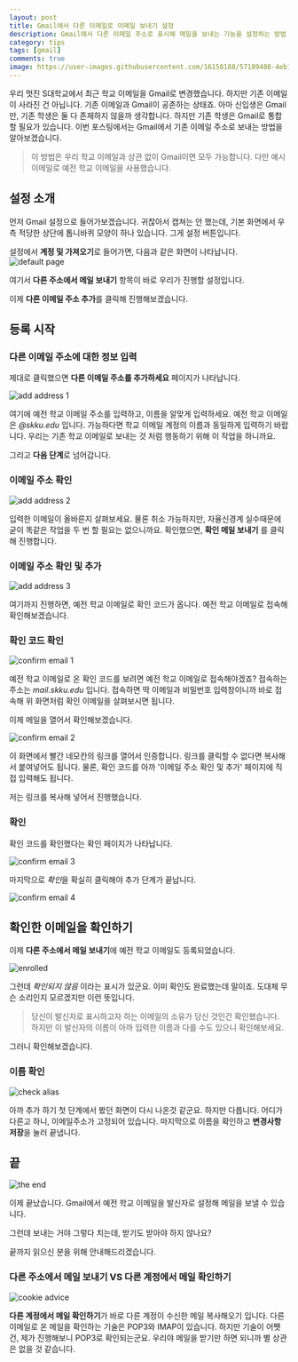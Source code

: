 ```yaml
---
layout: post
title: Gmail에서 다른 이메일로 이메일 보내기 설정
description: Gmail에서 다른 이메일 주소로 표시해 메일을 보내는 기능을 설정하는 방법
category: tips
tags: [gmail]
comments: true
image: https://user-images.githubusercontent.com/16158188/57189488-4eb10d80-6f4a-11e9-9ee3-1bd4d0c1ceb1.jpg
---
```


우리 멋진 S대학교에서 최근 학교 이메일을 Gmail로 변경했습니다.
하지만 기존 이메일이 사라진 건 아닙니다.
기존 이메일과 Gmail이 공존하는 상태죠.
아마 신입생은 Gmail만, 기존 학생은 둘 다 존재하지 않을까 생각합니다.
하지만 기존 학생은 Gmail로 통합할 필요가 있습니다.
이번 포스팅에서는 Gmail에서 기존 이메일 주소로 보내는 방법을 알아보겠습니다.

> 이 방법은 우리 학교 이메일과 상관 없이 Gmail이면 모두 가능합니다.
> 다만 예시 이메일로 예전 학교 이메일을 사용했습니다.

## 설정 소개

먼저 Gmail 설정으로 들어가보겠습니다.
귀찮아서 캡쳐는 안 했는데, 기본 화면에서 우측 적당한 상단에 톱니바퀴 모양이 하나 있습니다.
그게 설정 버튼입니다.

설정에서 **계정 및 가져오기**로 들어가면, 다음과 같은 화면이 나타납니다.
![default page](/postres/190505/01-1.jpg)

여기서 **다른 주소에서 메일 보내기** 항목이 바로 우리가 진행할 설정입니다.

이제 **다른 이메일 주소 추가**를 클릭해 진행해보겠습니다.

## 등록 시작

### 다른 이메일 주소에 대한 정보 입력

제대로 클릭했으면 **다른 이메일 주소를 추가하세요** 페이지가 나타납니다.

![add address 1](/postres/190505/02-1.jpg)

여기에 예전 학교 이메일 주소를 입력하고, 이름을 알맞게 입력하세요.
예전 학교 이메일은 *@skku.edu* 입니다.
가능하다면 학교 이메일 계정의 이름과 동일하게 입력하기 바랍니다.
우리는 기존 학교 이메일로 보내는 것 처럼 행동하기 위해 이 작업을 하니까요.

그리고 **다음 단계**로 넘어갑니다.

### 이메일 주소 확인

![add address 2](/postres/190505/03-1.jpg)

입력한 이메일이 올바른지 살펴보세요.
물론 취소 가능하지만, 자율신경계 실수때문에 굳이 똑같은 작업을 두 번 할 필요는 없으니까요.
확인했으면, **확인 메일 보내기** 를 클릭해 진행합니다.

### 이메일 주소 확인 및 추가

![add address 3](/postres/190505/04-1.jpg)

여기까지 진행하면, 예전 학교 이메일로 확인 코드가 옵니다.
예전 학교 이메일로 접속해 확인해보겠습니다.

### 확인 코드 확인

![confirm email 1](/postres/190505/05-1.jpg)

예전 학교 이메일로 온 확인 코드를 보려면 예전 학교 이메일로 접속해야겠죠?
접속하는 주소는 *mail.skku.edu* 입니다.
접속하면 딱 이메일과 비밀번호 입력창이니까 바로 접속해 위 화면처럼 확인 이메일을 살펴보시면 됩니다.

이제 메일을 열어서 확인해보겠습니다.

![confirm email 2](/postres/190505/06-1.jpg)

이 화면에서 빨간 네모칸의 링크를 열어서 인증합니다.
링크를 클릭할 수 없다면  복사해서 붙여넣어도 됩니다.
물론, 확인 코드를 아까 '이메일 주소 확인 및 추가' 페이지에 직접 입력해도 됩니다.

저는 링크를 복사해 넣어서 진행했습니다.

### 확인

확인 코드를 확인했다는 확인 페이지가 나타납니다.

![confirm email 3](/postres/190505/07-1.jpg)

마지막으로 *확인*을 확실히 클릭해야 추가 단계가 끝납니다.

![confirm email 4](/postres/190505/08-1.jpg)

## 확인한 이메일을 확인하기

이제 **다른 주소에서 메일 보내기**에 예전 학교 이메일도 등록되었습니다.

![enrolled](/postres/190505/09-1.jpg)

그런데 *확인되지 않음* 이라는 표시가 있군요.
이미 확인도 완료했는데 말이죠.
도대체 무슨 소리인지 모르겠지만 이런 뜻입니다.

> 당신이 발신자로 표시하고자 하는 이메일의 소유가 당신 것인건 확인했습니다.
> 하지만 이 발신자의 이름이 아까 입력한 이름과 다를 수도 있으니 확인해보세요.

그러니 확인해보겠습니다.

### 이름 확인

![check alias](/postres/190505/10-1.jpg)

아까 추가 하기 첫 단계에서 봤던 화면이 다시 나온것 같군요.
하지만 다릅니다.
어디가 다른고 하니, 이메일주소가 고정되어 있습니다.
마지막으로 이름을 확인하고 **변경사항 저장**을 눌러 끝냅니다.

## 끝

![the end](/postres/190505/11-1.jpg)

이제 끝났습니다.
Gmail에서 예전 학교 이메일을 발신자로 설정해 메일을 보낼 수 있습니다.

그런데 보내는 거야 그렇다 치는데, 받기도 받아야 하지 않나요?

끝까지 읽으신 분을 위해 안내해드리겠습니다.

### 다른 주소에서 메일 보내기 VS 다른 계정에서 메일 확인하기

![cookie advice](/postres/190505/12-1.jpg)

**다른 계정에서 메일 확인하기**가 바로 다른 계정이 수신한 메일 복사해오기 입니다.
다른 이메일로 온 메일을 확인하는 기술은 POP3와 IMAP이 있습니다.
하지만 기술이 어쨋건, 제가 진행해보니 POP3로 확인되는군요.
우리야 메일을 받기만 하면 되니까 별 상관은 없을 것 같습니다.

